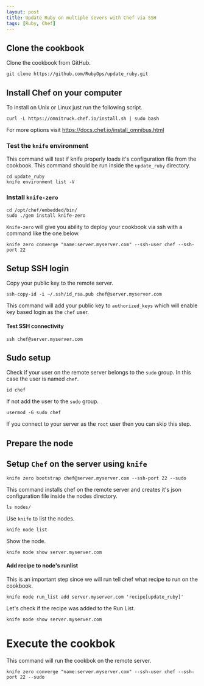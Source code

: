 ```yaml
---
layout: post
title: Update Ruby on multiple severs with Chef via SSH
tags: [Ruby, Chef]
---
```


## Clone the cookbook

Clone the cookbook from GitHub.

````
git clone https://github.com/RubyOps/update_ruby.git
````

## Install Chef on your computer

To install on Unix or Linux just run the following script.

````
curl -L https://omnitruck.chef.io/install.sh | sudo bash
````

For more options visit https://docs.chef.io/install_omnibus.html

### Test the `knife` environment

This command will test if knife properly loads it's configuration file from the cookbook. This command should be run inside the `update_ruby` directory.

````
cd update_ruby
knife environment list -V
````

### Install `knife-zero`

````
cd /opt/chef/embedded/bin/
sudo ./gem install knife-zero
````

`Knife-zero` will give you ability to deploy your cookbook via ssh with a command like the one below.

````
knife zero converge "name:server.myserver.com" --ssh-user chef --ssh-port 22
````

## Setup SSH login

Copy your public key to the remote server.

````
ssh-copy-id -i ~/.ssh/id_rsa.pub chef@server.myserver.com
````

This command will add your public key to `authorized_keys` which will enable key based login as the `chef` user.

#### Test SSH connectivity

````
ssh chef@server.myserver.com
````

## Sudo setup

Check if your user on the remote server belongs to the `sudo` group. In this case the user is named `chef`.

````
id chef
````

If not add the user to the `sudo` group.

````
usermod -G sudo chef
````
If you connect to your server as the `root` user then you can skip this step.

## Prepare the node

## Setup `Chef` on the server using `knife`

````
knife zero bootstrap chef@server.myserver.com --ssh-port 22 --sudo
````
This command installs chef on the remote server and creates it's json configuration file inside the nodes directory.

````
ls nodes/
````

Use `knife` to list the nodes.

````
knife node list
````

Show the node.

````
knife node show server.myserver.com
````

#### Add recipe to node's runlist

This is an important step since we will run tell chef what recipe to run on the cookbook.

````
knife node run_list add server.myserver.com 'recipe[update_ruby]'
````

Let's check if the recipe was added to the Run List.

````
knife node show server.myserver.com
````

# Execute the cookbok

This command will run the cookbok on the remote server.

````
knife zero converge "name:server.myserver.com" --ssh-user chef --ssh-port 22 --sudo
````
